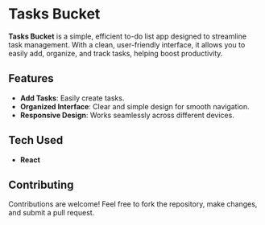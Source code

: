 # Tasks Bucket

**Tasks Bucket** is a simple, efficient to-do list app designed to streamline task management. With a clean, user-friendly interface, it allows you to easily add, organize, and track tasks, helping boost productivity.

## Features
- **Add Tasks**: Easily create tasks.
- **Organized Interface**: Clear and simple design for smooth navigation.
- **Responsive Design**: Works seamlessly across different devices.

## Tech Used
- **React**

## Contributing
Contributions are welcome! Feel free to fork the repository, make changes, and submit a pull request.
